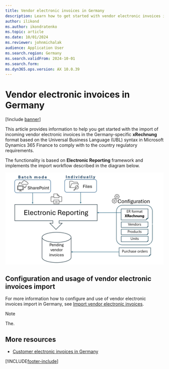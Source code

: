 ```yaml
---
title: Vendor electronic invoices in Germany
description: Learn how to get started with vendor electronic invoices import for Germany in Microsoft Dynamics 365 Finance.
author: ilikond
ms.author: ikondratenko
ms.topic: article
ms.date: 10/01/2024
ms.reviewer: johnmichalak
audience: Application User
ms.search.region: Germany
ms.search.validFrom: 2024-10-01
ms.search.form: 
ms.dyn365.ops.version: AX 10.0.39
---
```


# Vendor electronic invoices in Germany

[!include [banner](../../includes/banner.md)]

This article provides information to help you get started with the import of incoming vendor electronic invoices in the Germany-specific **xRechnung** format based on the Universal Business Language (UBL) syntax in Microsoft Dynamics 365 Finance to comply with to the country regulatory requirements.

The functionality is based on **Electronic Reporting** framework and implements the import workflow described in the diagram below.

![Diagram of the electronic invoicing import workflow.](emea-deu-einvoices-import.jpg)

## Configuration and usage of vendor electronic invoices import

For more information how to configure and use of vendor electronic invoices import in Germany, see [Import vendor electronic invoices](../europe/emea-peppol-import.md).

> [!NOTE]
> The.

## More resources

- [Customer electronic invoices in Germany](emea-deu-cust-e-invoices.md)

[!INCLUDE[footer-include](../../../includes/footer-banner.md)]

